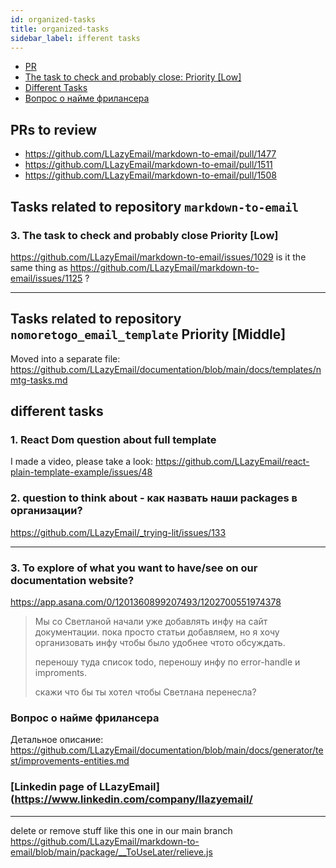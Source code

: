 ```yaml
---
id: organized-tasks
title: organized-tasks
sidebar_label: ifferent tasks
---
```



- [PR](#prs-to-review)
- [The task to check and probably close: Priority [Low]](3-the-task-to-check-and-probably-close-priority-low)
- [Different Tasks](#different-tasks)
- [Вопрос о найме фрилансера](#вопрос-о-найме-фрилансера)





## PRs to review
- https://github.com/LLazyEmail/markdown-to-email/pull/1477
- https://github.com/LLazyEmail/markdown-to-email/pull/1511
- https://github.com/LLazyEmail/markdown-to-email/pull/1508

## Tasks related to repository `markdown-to-email`


### 3. The task to check and probably close Priority [Low]

https://github.com/LLazyEmail/markdown-to-email/issues/1029
is it the same thing as https://github.com/LLazyEmail/markdown-to-email/issues/1125 ?

---

## Tasks related to repository `nomoretogo_email_template` Priority [Middle]


Moved into a separate file: https://github.com/LLazyEmail/documentation/blob/main/docs/templates/nmtg-tasks.md



## different tasks

### 1. React Dom question about full template
I made a video, please take a look: https://github.com/LLazyEmail/react-plain-template-example/issues/48



### 2. question to think about - как назвать наши packages в организации?
https://github.com/LLazyEmail/_trying-lit/issues/133


---

### 3. To explore of what you want to have/see on our documentation website?

https://app.asana.com/0/1201360899207493/1202700551974378

> Мы со Светланой начали уже добавлять инфу на сайт документации. пока просто статьи добавляем, но я хочу организовать инфу чтобы было удобнее чтото обсуждать.
> 
> переношу туда список todo, переношу инфу по error-handle и improments.
> 
> скажи что бы ты хотел чтобы Светлана перенесла?


### Вопрос о найме фрилансера

Детальное описание: https://github.com/LLazyEmail/documentation/blob/main/docs/generator/test/improvements-entities.md




### [Linkedin page of LLazyEmail](https://www.linkedin.com/company/llazyemail/

---

delete or remove stuff like this one in our main branch
https://github.com/LLazyEmail/markdown-to-email/blob/main/package/__ToUseLater/relieve.js
